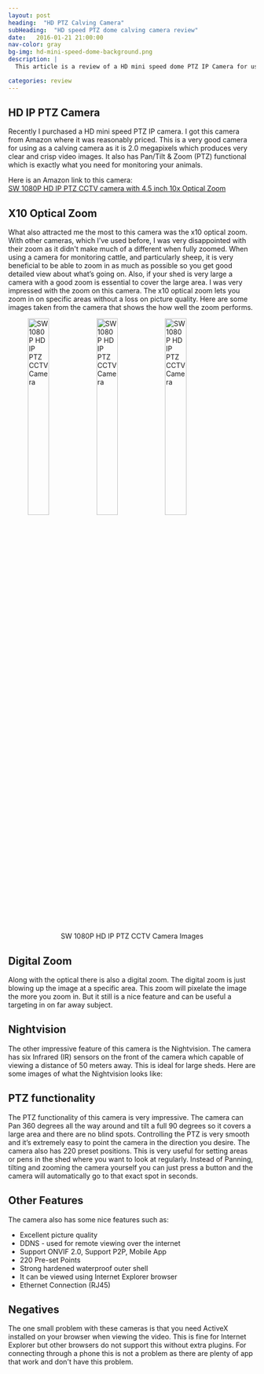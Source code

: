 ```yaml
---
layout: post
heading:  "HD PTZ Calving Camera"
subHeading:  "HD speed PTZ dome calving camera review"
date:   2016-01-21 21:00:00
nav-color: gray
bg-img: hd-mini-speed-dome-background.png
description: |
  This article is a review of a HD mini speed dome PTZ IP Camera for using as a calving camera. This article goes through the features of the Camera and rates how well the camera has performed.

categories: review
---
```


<h2>HD IP PTZ Camera</h2>
Recently I purchased a HD mini speed PTZ IP camera. I got this camera from Amazon where it was reasonably priced. This is a very good camera for using as a calving camera as it is 2.0 megapixels which produces very clear and crisp video images. It also has Pan/Tilt & Zoom (PTZ) functional which is exactly what you need for monitoring your animals.

Here is an Amazon link to this camera:<br>
<a rel="nofollow" href="http://www.amazon.co.uk/gp/product/B012FQLPG4/ref=as_li_tl?ie=UTF8&camp=1634&creative=19450&creativeASIN=B012FQLPG4&linkCode=as2&tag=calvingcamera-21">SW 1080P HD IP PTZ CCTV camera with 4.5 inch 10x Optical Zoom</a><img src="http://ir-uk.amazon-adsystem.com/e/ir?t=calvingcamera-21&l=as2&o=2&a=B012FQLPG4" width="1" height="1" border="0" alt="" style="border:none !important; margin:0px !important;" />



<h2>X10 Optical Zoom</h2>
What also attracted me the most to this camera was the x10 optical zoom. With other cameras, which I’ve used before, I was very disappointed with their zoom as it didn't make much of a different when fully zoomed. When using a camera for monitoring cattle, and particularly sheep, it is very beneficial to be able to zoom in as much as possible so you get good detailed view about what’s going on. Also, if your shed is very large a camera with a good zoom is essential to cover the large area.
I was very impressed with the zoom on this camera. The x10 optical zoom lets you zoom in on specific areas without a loss on picture quality. Here are some images taken from the camera that shows the how well the zoom performs.


<figure>
	<img src="{{site.baseurl}}/img/sw-speed-dome/sw-01.JPG" alt="SW 1080P HD IP PTZ CCTV Camera" style="width: 32%;">
    <img src="{{site.baseurl}}/img/sw-speed-dome/sw-02.JPG" alt="SW 1080P HD IP PTZ CCTV Camera" style="width: 32%;">
	<img src="{{site.baseurl}}/img/sw-speed-dome/sw-03.JPG" alt="SW 1080P HD IP PTZ CCTV Camera" style="width: 32%;">
  <figcaption style="text-align: center;">SW 1080P HD IP PTZ CCTV Camera Images</figcaption>
</figure>


<h2>Digital Zoom</h2>
Along with the optical there is also a digital zoom. The digital zoom is just blowing up the image at a specific area. This zoom will pixelate the image the more you zoom in. But it still is a nice feature and can be useful a targeting in on far away subject.


<h2>Nightvision</h2>
The other impressive feature of this camera is the Nightvision. The camera has six Infrared (IR) sensors on the front of the camera which capable of viewing a distance of 50 meters away. This is ideal for large sheds. Here are some images of what the Nightvision looks like:


<h2>PTZ functionality</h2>
The PTZ functionality of this camera is very impressive. The camera can Pan 360 degrees all the way around and tilt a full 90 degrees so it covers a large area and there are no blind spots. Controlling the PTZ is very smooth and it’s extremely easy to point the camera in the direction you desire.
The camera also has 220 preset positions. This is very useful for setting areas or pens in the shed where you want to look at regularly. Instead of Panning, tilting and zooming the camera yourself you can just press a button and the camera will automatically go to that exact spot in seconds.

<h2>Other Features</h2>
The camera also has some nice features such as:

- Excellent picture quality
- DDNS - used for remote viewing over the internet
- Support ONVIF 2.0, Support P2P, Mobile App
- 220 Pre-set Points
- Strong hardened waterproof outer shell
- It can be viewed using Internet Explorer browser
- Ethernet Connection (RJ45)

<h2>Negatives</h2>
The one small problem with these cameras is that you need ActiveX installed on your browser when viewing the video. This is fine for Internet Explorer but other browsers do not support this without extra plugins. For connecting through a phone this is not a problem as there are plenty of app that work and don't have this problem.
